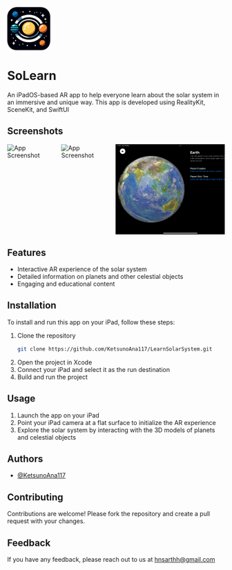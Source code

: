 <img src="https://github.com/KetsunoAna117/LearnSolarSystem/blob/main/LearnSolarSystem/Assets.xcassets/Icon.imageset/SolIcon-removebg.png" alt="Logo" width="100" height="100">

# SoLearn
An iPadOS-based AR app to help everyone learn about the solar system in an immersive and unique way. This app is developed using RealityKit, SceneKit, and SwiftUI


## Screenshots

<div style="display: flex; overflow-x: auto; gap: 50px;">
  <img src="./AppImage/IMG_0001.PNG" alt="App Screenshot" width="300">
  <img src="./AppImage/IMG_0002.PNG" alt="App Screenshot" width="300">
  <img src="./AppImage/IMG_0003.PNG" alt="App Screenshot" width="300">
</div>

## Features

- Interactive AR experience of the solar system
- Detailed information on planets and other celestial objects
- Engaging and educational content

## Installation

To install and run this app on your iPad, follow these steps:

1. Clone the repository
    ```bash
    git clone https://github.com/KetsunoAna117/LearnSolarSystem.git
    ```
2. Open the project in Xcode
3. Connect your iPad and select it as the run destination
4. Build and run the project

## Usage

1. Launch the app on your iPad
2. Point your iPad camera at a flat surface to initialize the AR experience
3. Explore the solar system by interacting with the 3D models of planets and celestial objects

## Authors

- [@KetsunoAna117](https://www.github.com/KetsunoAna117)

## Contributing

Contributions are welcome! Please fork the repository and create a pull request with your changes.

## Feedback

If you have any feedback, please reach out to us at hnsarthh@gmail.com
